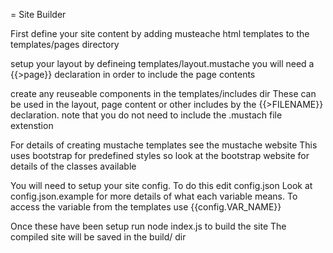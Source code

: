 = Site Builder

First define your site content by adding musteache html templates to the templates/pages directory

setup your layout by defineing templates/layout.mustache
you will need a {{>page}} declaration in order to include the page contents

create any reuseable components in the templates/includes dir
These can be used in the layout, page content or other includes by the {{>FILENAME}} declaration.
note that you do not need to include the .mustach file extenstion

For details of creating mustache templates see the mustache website
This uses bootstrap for predefined styles so look at the bootstrap website for details of the classes available

You will need to setup your site config.
To do this edit config.json
Look at config.json.example for more details of what each variable means.
To access the variable from the templates use {{config.VAR_NAME}}

Once these have been setup run node index.js to build the site
The compiled site will be saved in the build/ dir


